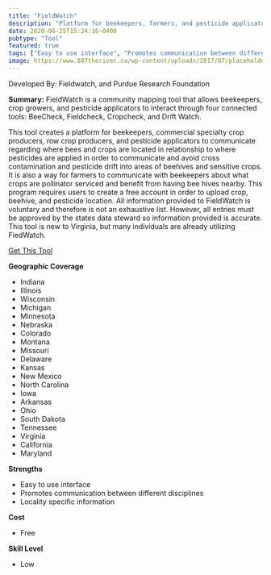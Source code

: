 ```yaml
---
title: "FieldWatch"
description: "Platform for beekeepers, farmers, and pesticide applicators to communicate and share information"
date: 2020-06-25T15:24:16-0400
pubtype: "Tool"
featured: true
tags: ["Easy to use interface", "Promotes communication between different disciplines", "Locality specific information"]
image: https://www.887theriver.ca/wp-content/uploads/2017/07/placeholder.jpg
---
```

Developed By: Fieldwatch, and Purdue Research Foundation

**Summary:** FieldWatch is a community mapping tool that allows beekeepers, crop growers, and pesticide applicators to interact through four connected tools: BeeCheck, Fieldcheck, Cropcheck, and Drift Watch.  

This tool creates a platform for beekeepers, commercial specialty crop producers, row crop producers, and pesticide applicators to communicate regarding where bees and crops are located in relationship to where pesticides are applied in order to communicate and avoid cross contamination and pesticide drift into areas of beehives and sensitive crops. It is also a way for farmers to communicate with beekeepers about what crops are pollinator serviced and benefit from having bee hives nearby. This program requires users to create a free account in order to upload crop, beehive, and pesticide location. All information provided to FieldWatch is voluntary and therefore is not an exhaustive list. However, all entries must be approved by the states data steward so information provided is accurate. This tool is new to Virginia, but many individuals are already utilizing FiedWatch.

<a href="https://fieldwatch.com/fieldwatch-state-registries/" target="_blank">Get This Tool</a>

__**Geographic Coverage**__
-  Indiana
-  Illinois
-  Wisconsin
-  Michigan
-  Minnesota
-  Nebraska
-  Colorado
-  Montana
-  Missouri
-  Delaware
-  Kansas
-  New Mexico
-  North Carolina
-  Iowa
-  Arkansas
-  Ohio
-  South Dakota
-  Tennessee
-  Virginia
-  California
-  Maryland

__**Strengths**__
-  Easy to use interface
-   Promotes communication between different disciplines
-   Locality specific information

__**Cost**__
- Free

__**Skill Level**__
- Low
